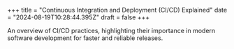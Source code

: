 +++
title = "Continuous Integration and Deployment (CI/CD) Explained"
date = "2024-08-19T10:28:44.395Z"
draft = false
+++

  An overview of CI/CD practices, highlighting their importance in modern software development for faster and reliable releases.
        